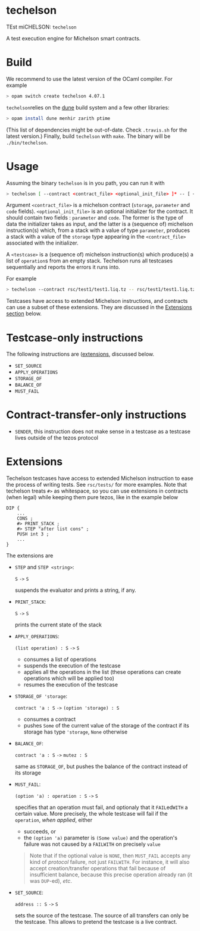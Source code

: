 # techelson

TEst miCHELSON: `techelson`

A test execution engine for Michelson smart contracts.

# Build

We recommend to use the latest version of the OCaml compiler. For example

```bash
> opam switch create techelson 4.07.1
```

`techelson`relies on the [dune] build system and a few other libraries:

```bash
> opam install dune menhir zarith ptime
```

(This list of dependencies might be out-of-date. Check `.travis.sh` for the latest version.) Finally, build `techelson` with `make`. The binary will be `./bin/techelson`.

# Usage

Assuming the binary `techelson` is in you path, you can run it with

```bash
> techelson [ --contract <contract_file> <optional_init_file> ]* -- [ <testcase> ]*
```

Argument `<contract_file>` is a michelson contract (`storage`, `parameter` and `code` fields). `<optional_init_file>` is an optional initializer for the contract. It should contain two fields : `parameter` and `code`. The former is the type of data the initializer takes as input, and the latter is a (sequence of) michelson instruction(s) which, from a stack with a value of type `parameter`, produces a stack with a value of the `storage` type appearing in the `<contract_file>` associated with the initializer.

A `<testcase>` is a (sequence of) michelson instruction(s) which produce(s) a list of `operation`s from an empty stack. Techelson runs all testcases sequentially and reports the errors it runs into.

For example

```bash
> techelson --contract rsc/test1/test1.liq.tz -- rsc/test1/test1.liq.tz.tst
```

Testcases have access to extended Michelson instructions, and contracts can use a subset of these extensions. They are discussed in the [Extensions section](#extensions) below.

# Testcase-only instructions

The following instructions are ([extensions](#extensions), discussed below.

- `SET_SOURCE`
- `APPLY_OPERATIONS`
- `STORAGE_OF`
- `BALANCE_OF`
- `MUST_FAIL`

# Contract-transfer-only instructions

- `SENDER`, this instruction does not make sense in a testcase as a testcase lives outside of the tezos protocol

# Extensions

Techelson testcases have access to extended Michelson instruction to ease the process of writing tests. See `rsc/tests/` for more examples. Note that techelson treats `#>` as whitespace, so you can use extensions in contracts (when legal) while keeping them pure tezos, like in the example below

```
DIP {
    ...
    CONS ;
    #> PRINT_STACK ;
    #> STEP "after list cons" ;
    PUSH int 3 ;
    ...
}
```

The extensions are

- `STEP` and `STEP <string>`:

    `S` `->` `S`

    suspends the evaluator and prints a string, if any.

- `PRINT_STACK`:

    `S` `->` `S`

    prints the current state of the stack

- `APPLY_OPERATIONS`:

    `(list operation) : S` `->` `S`

    - consumes a list of operations
    - suspends the execution of the testcase
    - applies all the operations in the list (these operations can create operations which will be applied too)
    - resumes the execution of the testcase

- `STORAGE_OF 'storage`:

    `contract 'a : S` `->` `(option 'storage) : S`

    - consumes a contract
    - pushes `Some` of the current value of the storage of the contract if its storage has type `'storage`, `None` otherwise

- `BALANCE_OF`:

    `contract 'a : S` `->` `mutez : S`

    same as `STORAGE_OF`, but pushes the balance of the contract instead of its storage

- `MUST_FAIL`:

    `(option 'a) : operation : S` `->` `S`

    specifies that an operation must fail, and optionaly that it `FAIL`ed`WITH` a certain value. More precisely, the whole testcase will fail if the `operation`, *when applied*, either

    - succeeds, or
    - the `(option 'a)` parameter is `(Some value)` and the operation's failure was not caused by a `FAILWITH` on precisely `value`
    
    > Note that if the optional value is `NONE`, then `MUST_FAIL` accepts any kind of *protocol* failure, not just `FAILWITH`. For instance, it will also accept creation/transfer operations that fail because of insufficient balance, because this precise operation already ran (it was `DUP`-ed), *etc*.

- `SET_SOURCE`:

    `address :: S` `->` `S`

    sets the source of the testcase. The source of all transfers can only be the testcase. This allows to pretend the testcase is a live contract.

[dune]:https://github.com/ocaml/dune (Dune project manager's Github page)